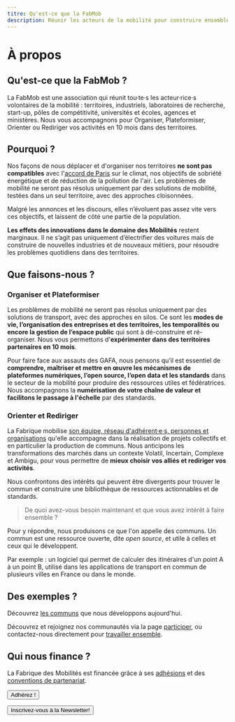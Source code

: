 ```yaml
---
titre: Qu'est-ce que la FabMob
description: Réunir les acteurs de la mobilité pour construire ensemble une mobilité durable et open source
---
```


# À propos

## Qu'est-ce que la FabMob ?

La FabMob est une association qui réunit tou·te·s les acteur·rice·s volontaires de la mobilité : territoires, industriels, laboratoires de recherche, start-up, pôles de compétitivité, universités et écoles, agences et ministères. Nous vous accompagnons pour Organiser, Plateformiser, Orienter ou Rediriger vos activités en 10 mois dans des territoires.

## Pourquoi ?

Nos façons de nous déplacer et d'organiser nos territoires **ne sont pas compatibles** avec l'[accord de Paris](https://fr.wikipedia.org/wiki/Accord_de_Paris_sur_le_climat) sur le climat, nos objectifs de sobriété énergétique et de réduction de la pollution de l'air. Les problèmes de mobilité ne seront pas résolus uniquement par des solutions de mobilité, testées dans un seul territoire, avec des approches cloisonnées.

Malgré les annonces et les discours, elles n’évoluent pas assez vite vers ces objectifs, et laissent de côté une partie de la population.

**Les effets des innovations dans le domaine des Mobilités** restent marginaux. Il ne s’agit pas uniquement d’électrifier des voitures mais de construire de nouvelles industries et de nouveaux métiers, pour résoudre les problèmes quotidiens dans des territoires.

## Que faisons-nous ?

### Organiser et Plateformiser 

Les problèmes de mobilité ne seront pas résolus uniquement par des solutions de transport, avec des approches en silos. Ce sont les **modes de vie, l’organisation des entreprises et des territoires, les temporalités ou encore la gestion de l’espace public** qui sont à dé-construire et ré-organiser. Nous vous permettons d'**expérimenter dans des territoires partenaires en 10 mois**.

Pour faire face aux assauts des GAFA, nous pensons qu’il est essentiel de **comprendre, maîtriser et mettre en œuvre les mécanismes de plateformes numériques, l’open source, l’open data et les standards** dans le secteur de la mobilité pour produire des ressources utiles et fédératrices. Nous accompagnons la **numérisation de votre chaîne de valeur et facilitons le passage à l'échelle** par des standards.

### Orienter et Rediriger

La Fabrique mobilise [son équipe, réseau d'adhérent·e·s, personnes et organisations](/à-propos/nous) qu'elle accompagne dans la réalisation de projets collectifs et en particulier la production de communs. Nous anticipons les transformations des marchés dans un contexte Volatil, Incertain, Complexe et Ambigu, pour vous permettre de **mieux choisir vos alliés et rediriger vos activités**.

Nous confrontons des intérêts qui peuvent être divergents pour trouver le commun et construire une bibliothèque de ressources actionnables et de standards.

> De quoi avez-vous besoin maintenant et que vous avez intérêt à faire ensemble ?

Pour y répondre, nous produisons ce que l'on appelle des communs. Un commun est une ressource ouverte, dite <em>open source</em>, et utile à celles et ceux qui le développent.

Par exemple : un logiciel qui permet de calculer des itinéraires d'un point A à un point B, utilisé dans les applications de transport en commun de plusieurs villes en France ou dans le monde.

## Des exemples ?

Découvrez [les communs](/communs) que nous développons aujourd'hui.

Découvrez et rejoignez nos communautés via la page [participer](/participer), ou contactez-nous directement pour [travailler ensemble](/à-propos/travailler).

## Qui nous finance ?

La Fabrique des Mobilités est financée grâce à ses [adhésions](https://www.helloasso.com/associations/la-fabrique-des-mobilites/adhesions/adhesions-2021-2022) et des [conventions de partenariat](/à-propos/travailler).

[<button>Adhérez ! </button>](https://www.helloasso.com/associations/la-fabrique-des-mobilites/adhesions/adhesions-2021-2022)

[<button>Inscrivez-vous à la Newsletter! </button>](https://us12.list-manage.com/subscribe?u=7e792185ad77b9a84eaaa62e9&id=7c902a8341)
